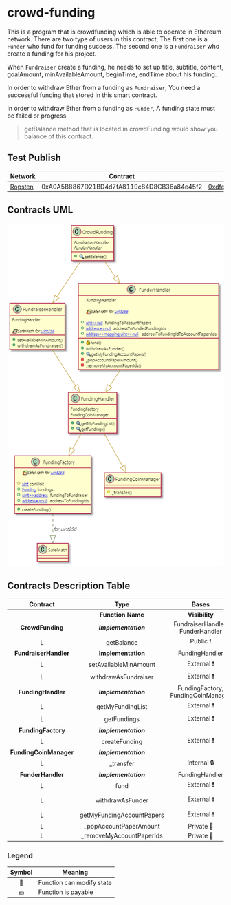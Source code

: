 # crowd-funding

This is a program that is crowdfunding which is able to operate in Ethereum network. There are two type  of users in this contract, The first one is a `Funder` who fund for funding success. The second one is a `Fundraiser` who create a funding for his project.

When `Fundraiser` create a funding, he needs to set up title, subtitle, content, goalAmount, minAvailableAmount, beginTime, endTime about his funding.

In order to withdraw Ether from a funding as `Fundraiser`, You need a successful funding that stored in this smart contract.

In order to withdraw Ether from a funding as `Funder`, A funding state must be failed or progress.

> getBalance method that is located in crowdFunding would show you balance of this contract.

## Test Publish
|Network|Contract|Txn Hash|Block|
|---|---|---|---|
|[Ropsten](https://ropsten.etherscan.io/address/0xA0A5B8867D21BD4d7fA8119c84D8CB36a84e45f2)|0xA0A5B8867D21BD4d7fA8119c84D8CB36a84e45f2|[0xdfe79ac00610feb29dc25aa516e91da1f1146244cdd5b2ad71cfcad24235cad3](https://ropsten.etherscan.io/tx/0xdfe79ac00610feb29dc25aa516e91da1f1146244cdd5b2ad71cfcad24235cad3)|[12042051](https://ropsten.etherscan.io/block/12042051)|


## Contracts UML

![UML](./uml/solidity_uml.png)

## Contracts Description Table

|  Contract  |         Type        |       Bases      |                  |                 |
|:----------:|:-------------------:|:----------------:|:----------------:|:---------------:|
|          |  **Function Name**  |  **Visibility**  |  **Mutability**  |  **Modifiers**  |
| **CrowdFunding** | ***Implementation*** | FundraiserHandler, FunderHandler |||
| L  | getBalance | Public ❗️  |   |NO❗️ |
| **FundraiserHandler** | ******Implementation****** | FundingHandler |||
|  L | setAvailableMinAmount | External ❗️ | 🛑  | ownerOfFunding |
|  L | withdrawAsFundraiser | External ❗️ | 🛑  | fundingSucceeded |
| **FundingHandler** | ***Implementation*** | FundingFactory, FundingCoinManager |||
 | L  | getMyFundingList | External ❗️  |   |NO❗️ |
 | L  | getFundings | External ❗️  |  |NO❗️ |
| **FundingFactory** | ***Implementation*** |  |||
 | L  | createFunding | External ❗️ | 🛑  |NO❗️ |
| **FundingCoinManager** | ***Implementation*** |  |||
 | L  | _transfer | Internal 🔒 | 🛑  | |
| **FunderHandler** | ***Implementation*** | FundingHandler |||
| L  | fund | External ❗️ |  💵 | availableFund |
| L  | withdrawAsFunder | External ❗️ | 🛑  | funded fundingNotEndOrFailed |
| L  | getMyFundingAccountPapers | External ❗️  |  |NO❗️ |
| L  | _popAccountPaperAmount | Private 🔐 | 🛑  | |
| L  | _removeMyAccountPaperIds | Private 🔐 | 🛑  | |


### Legend

|  Symbol  |  Meaning  |
|:--------:|-----------|
|    🛑    | Function can modify state |
|    💵    | Function is payable |
